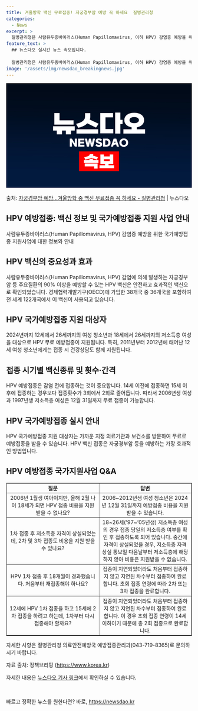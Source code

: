```yaml
---
title: 겨울방학 백신 무료접종! 자궁경부암 예방 꼭 하세요  질병관리청
categories:
  - News
excerpt: >
  질병관리청은 사람유두종바이러스(Human Papillomavirus, 이하 HPV) 감염증 예방을 위해 국가…
feature_text: >
  ## 뉴스다오 실시간 뉴스 속보입니다.

  질병관리청은 사람유두종바이러스(Human Papillomavirus, 이하 HPV) 감염증 예방을 위해 국가…
image: '/assets/img/newsdao_breakingnews.jpg'
---
```


![뉴스다오 속보](/assets/img/newsdao_breakingnews.jpg)

<p>출처: <a href="https://newsdao.kr/2994" rel="dofollow">자궁경부암 예방…겨울방학 중 백신 무료접종 꼭 하세요 - 질병관리청</a> | 뉴스다오</p>

<h2>HPV 예방접종: 백신 정보 및 국가예방접종 지원 사업 안내</h2>

<p data-ke-size="size16">사람유두종바이러스(Human Papillomavirus, HPV) 감염증 예방을 위한 국가예방접종 지원사업에 대한 정보와 안내</p>

<h2 data-ke-size="size26">HPV 백신의 중요성과 효과</h2>
사람유두종바이러스(Human Papillomavirus, HPV) 감염에 의해 발생하는 자궁경부암 등 주요질환의 90% 이상을 예방할 수 있는 HPV 백신은 안전하고 효과적인 백신으로 확인되었습니다. 경제협력개발기구(OECD)에 가입한 38개국 중 36개국을 포함하여 전 세계 122개국에서 이 백신이 사용되고 있습니다.

<h2 data-ke-size="size26">HPV 국가예방접종 지원 대상자</h2>
2024년까지 12세에서 26세까지의 여성 청소년과 18세에서 26세까지의 저소득층 여성을 대상으로 HPV 무료 예방접종이 지원됩니다. 특히, 2011년부터 2012년에 태어난 12세 여성 청소년에게는 접종 시 건강상담도 함께 지원됩니다.

<h2 data-ke-size="size26">접종 시기별 백신종류 및 횟수·간격</h2>
HPV 예방접종은 감염 전에 접종하는 것이 중요합니다. 14세 이전에 접종하면 15세 이후에 접종하는 경우보다 접종횟수가 3회에서 2회로 줄어듭니다. 따라서 2006년생 여성과 1997년생 저소득층 여성은 12월 31일까지 무료 접종이 가능합니다.

<h2 data-ke-size="size26">HPV 국가예방접종 실시 안내</h2>
HPV 국가예방접종 지원 대상자는 가까운 지정 의료기관과 보건소를 방문하여 무료로 예방접종을 받을 수 있습니다. HPV 백신 접종은 자궁경부암 등을 예방하는 가장 효과적인 방법입니다.

<h2 data-ke-size="size26">HPV 예방접종 국가지원사업 Q&A</h2>
<table style="width: 100%;" border="1"><colgroup><col style="width: 50%" /><col style="width: 50%" /></colgroup>
<tbody>
<tr>
<td style="text-align: center; height: 17px;"><b>질문</b></td>
<td style="text-align: center; height: 17px;"><b>답변</b></td>
</tr>
<tr>
<td style="text-align: center; height: 17px;">2006년 1월생 여아이지만, 올해 2월 나이 18세가 되면 HPV 접종 비용을 지원받을 수 없나요?</td>
<td style="text-align: center; height: 17px;">2006~2012년생 여성 청소년은 2024년 12월 31일까지 예방접종 비용을 지원받을 수 있습니다.</td>
</tr>
<tr>
<td style="text-align: center; height: 17px;">1차 접종 후 저소득층 자격이 상실되었는데, 2차 및 3차 접종도 비용을 지원 받을 수 있나요?</td>
<td style="text-align: center; height: 17px;">18~26세(’97~’05년생) 저소득층 여성의 경우 접종 당일의 저소득층 여부를 확인 후 접종하도록 되어 있습니다. 중간에 자격이 상실되었을 경우, 저소득층 자격 상실 통보일 다음날부터 저소득층에 해당하지 않아 비용은 지원받을 수 없습니다.</td>
</tr>
<tr>
<td style="text-align: center; height: 17px;">HPV 1차 접종 후 18개월이 경과했습니다. 처음부터 재접종해야 하나요?</td>
<td style="text-align: center; height: 17px;">접종이 지연되었더라도 처음부터 접종하지 않고 지연된 차수부터 접종하여 완료합니다. 초회 접종 연령에 따라 2차 또는 3차 접종을 완료합니다.</td>
</tr>
<tr>
<td style="text-align: center; height: 17px;">12세에 HPV 1차 접종을 하고 15세에 2차 접종을 하려고 하는데, 1차부터 다시 접종해야 할까요?</td>
<td style="text-align: center; height: 17px;">접종이 지연되었더라도 처음부터 접종하지 않고 지연된 차수부터 접종하여 완료합니다. 이 경우 초회 접종 연령이 14세 이하이기 때문에 총 2회 접종으로 완료합니다.</td>
</tr>
</tbody>
</table>

<p data-ke-size="size16">자세한 사항은 질병관리청 의료안전예방국 예방접종관리과(043-719-8365)로 문의하시기 바랍니다.</p>

<p data-ke-size="size16">자료 출처: 정책브리핑 (<a href="https://https://www.korea.kr">https://www.korea.kr</a>)</p>
<p data-ke-size="size16">자세한 내용은 <a href="https://newsdao.kr/2994">뉴스다오 기사 링크</a>에서 확인하실 수 있습니다.</p>
<p data-ke-size="size16">&nbsp;</p> 

빠르고 정확한 뉴스를 원한다면? 바로, <a href="https://newsdao.kr" rel="dofollow">https://newsdao.kr</a>


    
